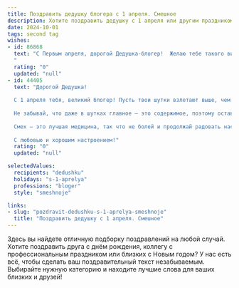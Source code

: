 ```yaml
---
title: Поздравить дедушку блогера с 1 апреля. Смешное
description: Хотите поздравить дедушку с 1 апреля или другим праздником? Наш ИИ создаст незабываемое поздравление, а вы обязательно выделитесь среди других.  
date: 2024-10-01
tags: second tag
wishes:
- id: 86868
  text: "С Первым апреля, дорогой Дедушка-блогер!  Желаю тебе такого вирусного контента, что даже бабушка начнет залипать в ТикТок, а подписчики будут дарить тебе не только лайки, но и целые фермы! Пусть этот день будет полон шуток, розыгрышей и миллиона просмотров твоего нового, безумно смешного видео!  Главное – не переборщи с приколами, а то внуки могут и в полицию позвонить! 😉
  "
  rating: "0"
  updated: "null"
- id: 44405
  text: "Дорогой Дедушка!
  
  С 1 апреля тебя, великий блогер! Пусть твои шутки взлетают выше, чем самолет, а подписчики растут быстрее, чем весенние цветы! Желаю, чтобы каждый твой пост вызывал не только улыбку, но и громкий смех, а лайки сыпались, как конфетти на празднике!
  
  Не забывай, что даже в шутках главное — это содержимое, поэтому оставляй свои «фишечки» для своих подписчиков! Пусть твое чувство юмора светит ярче всех фильтров, а фейлы превращаются в вирусные хиты!
  
  Смех — это лучшая медицина, так что не болей и продолжай радовать нас своими веселыми историями!
  
  С любовью и хорошим настроением!"
  rating: "0"
  updated: "null"

selectedValues:
  recipients: "dedushku"
  holidays: "s-1-aprelya"
  professions: "bloger"
  style: "smeshnoje"

links:
- slug: "pozdravit-dedushku-s-1-aprelya-smeshnoje"
  title: "Поздравить дедушку с 1 апреля. Смешное"
---
```


Здесь вы найдете отличную подборку поздравлений на любой случай.
Хотите поздравить друга с днём рождения, коллегу с профессиональным праздником или близких с Новым годом? У нас есть всё, чтобы сделать ваш поздравительный текст незабываемым. Выбирайте нужную категорию и находите лучшие слова для ваших близких и друзей!
